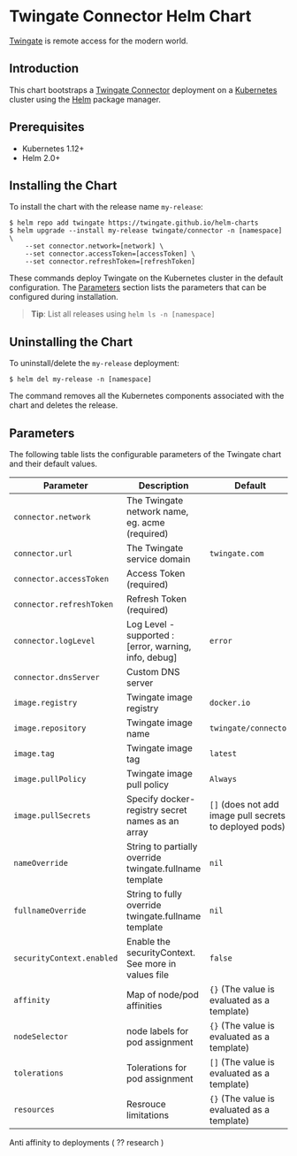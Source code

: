 # Twingate Connector Helm Chart

[Twingate](https://www.twingate.com/) is remote access for the modern world.

## Introduction

This chart bootstraps a [Twingate Connector](https://hub.docker.com/r/twingate/connector) deployment on a [Kubernetes](http://kubernetes.io) cluster using the [Helm](https://helm.sh) package manager.

## Prerequisites

- Kubernetes 1.12+
- Helm 2.0+

## Installing the Chart

To install the chart with the release name `my-release`:

```shell
$ helm repo add twingate https://twingate.github.io/helm-charts
$ helm upgrade --install my-release twingate/connector -n [namespace] \
    --set connector.network=[network] \
    --set connector.accessToken=[accessToken] \
    --set connector.refreshToken=[refreshToken]
```

These commands deploy Twingate on the Kubernetes cluster in the default configuration. The [Parameters](#parameters) section lists the parameters that can be configured during installation.

> **Tip**: List all releases using `helm ls -n [namespace]`

## Uninstalling the Chart

To uninstall/delete the `my-release` deployment:

```shell
$ helm del my-release -n [namespace]
```

The command removes all the Kubernetes components associated with the chart and deletes the release.

## Parameters

The following table lists the configurable parameters of the Twingate chart and their default values.

| Parameter                               | Description                                                                 | Default                                                 |
|-----------------------------------------|-----------------------------------------------------------------------------|---------------------------------------------------------|
| `connector.network`                     | The Twingate network name, eg. acme (required)                              |                                                         |
| `connector.url`                         | The Twingate service domain                                                 | `twingate.com`                                          |
| `connector.accessToken`                 | Access Token (required)                                                     |                                                         |
| `connector.refreshToken`                | Refresh Token (required)                                                    |                                                         |
| `connector.logLevel`                    | Log Level - supported : [error, warning, info, debug]                       | `error`                                                 |
| `connector.dnsServer`                   | Custom DNS server                                                           |                                                         |
| `image.registry`                        | Twingate image registry                                                     | `docker.io`                                             |
| `image.repository`                      | Twingate image name                                                         | `twingate/connector`                                    |
| `image.tag`                             | Twingate image tag                                                          | `latest`                                                |
| `image.pullPolicy`                      | Twingate image pull policy                                                  | `Always`                                                |
| `image.pullSecrets`                     | Specify docker-registry secret names as an array                            | `[]` (does not add image pull secrets to deployed pods) |
| `nameOverride`                          | String to partially override twingate.fullname template                     | `nil`                                                   |
| `fullnameOverride`                      | String to fully override twingate.fullname template                         | `nil`                                                   |
| `securityContext.enabled`               | Enable the securityContext. See more in values file                         | `false`                                                 |
| `affinity`                              | Map of node/pod affinities                                                  | `{}` (The value is evaluated as a template)             |
| `nodeSelector`                          | node labels for pod assignment                                              | `{}` (The value is evaluated as a template)             |
| `tolerations`                           | Tolerations for pod assignment                                              | `[]` (The value is evaluated as a template)             |
| `resources`                             | Resrouce limitations                                                        | `{}` (The value is evaluated as a template)             |



Anti affinity to deployments ( ?? research )
